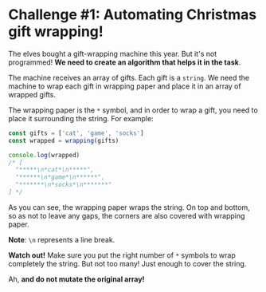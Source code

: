 # Challenge #1: Automating Christmas gift wrapping!

The elves bought a gift-wrapping machine this year. But it's not programmed! **We need to create an algorithm that helps it in the task**.

The machine receives an array of gifts. Each gift is a `string`. We need the machine to wrap each gift in wrapping paper and place it in an array of wrapped gifts.

The wrapping paper is the `*` symbol, and in order to wrap a gift, you need to place it surrounding the string. For example:

```js
const gifts = ['cat', 'game', 'socks']
const wrapped = wrapping(gifts)

console.log(wrapped)
/* [
  "*****\n*cat*\n*****",
  "******\n*game*\n******",
  "*******\n*socks*\n*******"
] */
```

As you can see, the wrapping paper wraps the string. On top and bottom, so as not to leave any gaps, the corners are also covered with wrapping paper.

**Note**: `\n` represents a line break.

**Watch out!** Make sure you put the right number of `*` symbols to wrap completely the string. But not too many! Just enough to cover the string.

Ah, **and do not mutate the original array!**
